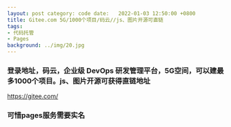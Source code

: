 ```yaml
---
layout: post category: code date:   2022-01-03 12:50:00 +0800
title: Gitee.com 5G/1000个项目/码云//js、图片开源可直链
tags:
- 代码托管
- Pages
background: ../img/20.jpg
---
```



### 登录地址，码云，企业级 DevOps 研发管理平台，5G空间，可以建最多1000个项目。js、图片开源可获得直链地址<br>
https://gitee.com/

### 可惜pages服务需要实名<br>
